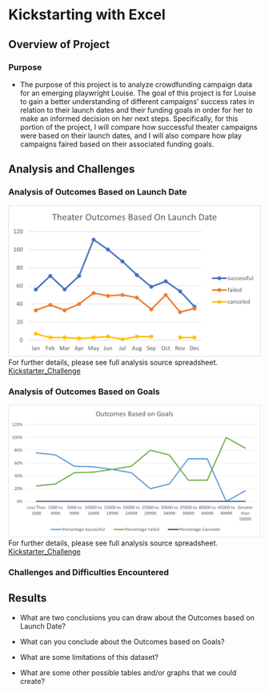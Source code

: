 # **Kickstarting with Excel**

## **Overview of Project**

### Purpose 
- The purpose of this project is to analyze crowdfunding campaign data for an emerging playwright Louise. The goal of  this project is for Louise to gain a better understanding of different campaigns’ success rates in relation to their launch dates and their funding goals in order for her to make an informed decision on her next steps.  Specifically, for this portion of the project, I will compare how successful theater campaigns were based on their launch dates, and I will also compare how play campaigns faired based on their associated funding goals.

## Analysis and Challenges

### Analysis of Outcomes Based on Launch Date
![Theater_Outcomes_vs_Launch](Resources/Theater_Outcomes_vs_Launch.png)
For further details, please see full analysis source spreadsheet. 
[Kickstarter_Challenge](Kickstarter_Challenge.zip)

### Analysis of Outcomes Based on Goals
![Outcomes_vs_Goals](Resources/Outcomes_vs_Goals.png)
For further details, please see full analysis source spreadsheet. 
[Kickstarter_Challenge](Kickstarter_Challenge.zip)

### Challenges and Difficulties Encountered

## Results

- What are two conclusions you can draw about the Outcomes based on Launch Date?

- What can you conclude about the Outcomes based on Goals?

- What are some limitations of this dataset?

- What are some other possible tables and/or graphs that we could create?
